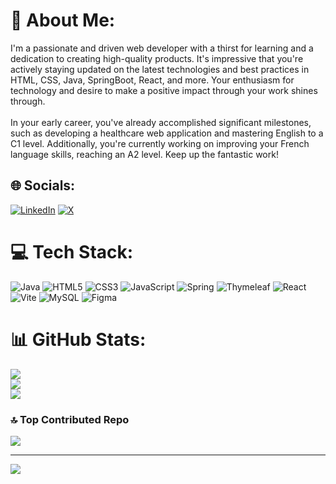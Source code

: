 # 💫 About Me:
I'm a passionate and driven web developer with a thirst for learning and a dedication to creating high-quality products. It's impressive that you're actively staying updated on the latest technologies and best practices in HTML, CSS, Java, SpringBoot, React, and more. Your enthusiasm for technology and desire to make a positive impact through your work shines through.<br><br>In your early career, you've already accomplished significant milestones, such as developing a healthcare web application and mastering English to a C1 level. Additionally, you're currently working on improving your French language skills, reaching an A2 level. Keep up the fantastic work!


## 🌐 Socials:
[![LinkedIn](https://img.shields.io/badge/LinkedIn-%230077B5.svg?logo=linkedin&logoColor=white)](https://linkedin.com/in/https://www.linkedin.com/in/camilo-forero-18b1031b0/) [![X](https://img.shields.io/badge/X-black.svg?logo=X&logoColor=white)](https://x.com/https://twitter.com/C4mFor) 

# 💻 Tech Stack:
![Java](https://img.shields.io/badge/java-%23ED8B00.svg?style=for-the-badge&logo=openjdk&logoColor=white) ![HTML5](https://img.shields.io/badge/html5-%23E34F26.svg?style=for-the-badge&logo=html5&logoColor=white) ![CSS3](https://img.shields.io/badge/css3-%231572B6.svg?style=for-the-badge&logo=css3&logoColor=white) ![JavaScript](https://img.shields.io/badge/javascript-%23323330.svg?style=for-the-badge&logo=javascript&logoColor=%23F7DF1E) ![Spring](https://img.shields.io/badge/spring-%236DB33F.svg?style=for-the-badge&logo=spring&logoColor=white) ![Thymeleaf](https://img.shields.io/badge/Thymeleaf-%23005C0F.svg?style=for-the-badge&logo=Thymeleaf&logoColor=white) ![React](https://img.shields.io/badge/react-%2320232a.svg?style=for-the-badge&logo=react&logoColor=%2361DAFB) ![Vite](https://img.shields.io/badge/vite-%23646CFF.svg?style=for-the-badge&logo=vite&logoColor=white) ![MySQL](https://img.shields.io/badge/mysql-%2300000f.svg?style=for-the-badge&logo=mysql&logoColor=white) ![Figma](https://img.shields.io/badge/figma-%23F24E1E.svg?style=for-the-badge&logo=figma&logoColor=white)
# 📊 GitHub Stats:
![](https://github-readme-stats.vercel.app/api?username=Camilo-Forero04&theme=dark&hide_border=false&include_all_commits=false&count_private=false)<br/>
![](https://github-readme-streak-stats.herokuapp.com/?user=Camilo-Forero04&theme=dark&hide_border=false)<br/>
![](https://github-readme-stats.vercel.app/api/top-langs/?username=Camilo-Forero04&theme=dark&hide_border=false&include_all_commits=false&count_private=false&layout=compact)

### 🔝 Top Contributed Repo
![](https://github-contributor-stats.vercel.app/api?username=Camilo-Forero04&limit=5&theme=dark&combine_all_yearly_contributions=true)

---
[![](https://visitcount.itsvg.in/api?id=Camilo-Forero04&icon=0&color=0)](https://visitcount.itsvg.in)

<!-- Proudly created with GPRM ( https://gprm.itsvg.in ) -->
